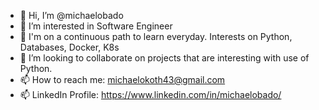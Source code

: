 - 👋 Hi, I’m @michaelobado
- 👀 I’m interested in Software Engineer
- 🌱 I'm on a continuous path to learn everyday. Interests on Python, Databases, Docker, K8s
- 💞️ I’m looking to collaborate on projects that are interesting with use of Python.
- 📫 How to reach me: michaelokoth43@gmail.com
- 📫 LinkedIn Profile: https://www.linkedin.com/in/michaelobado/

<!---
michaelobado/michaelobado is a ✨ special ✨ repository because its `README.md` (this file) appears on your GitHub profile.
You can click the Preview link to take a look at your changes.
--->
